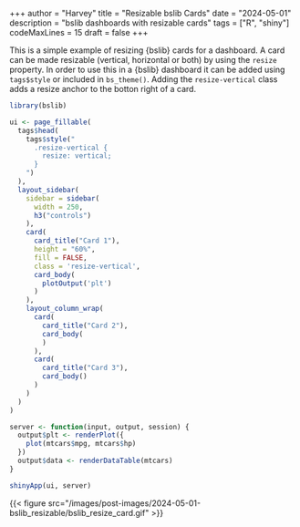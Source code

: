 +++
author = "Harvey"
title = "Resizable bslib Cards"
date = "2024-05-01"
description = "bslib dashboards with resizable cards"
tags = ["R", "shiny"]
codeMaxLines = 15
draft = false
+++

This is a simple example of resizing {bslib} cards for a dashboard.  A card can be made resizable (vertical, horizontal or both) by using the `resize` property.  In order to use this in a {bslib} dashboard it can be added using `tags$style` or included in `bs_theme()`.  Adding the `resize-vertical` class adds a resize anchor to the botton right of a card.

```r
library(bslib)

ui <- page_fillable(
  tags$head(
    tags$style("
      .resize-vertical {
        resize: vertical;
      }
    ")
  ),
  layout_sidebar(
    sidebar = sidebar(
      width = 250,
      h3("controls")
    ),
    card(
      card_title("Card 1"),
      height = "60%",
      fill = FALSE,
      class = 'resize-vertical',
      card_body(
        plotOutput('plt')
      )
    ),
    layout_column_wrap(
      card(
        card_title("Card 2"),
        card_body(
        )
      ),
      card(
        card_title("Card 3"),
        card_body()
      )
    )
  )
)

server <- function(input, output, session) {
  output$plt <- renderPlot({
    plot(mtcars$mpg, mtcars$hp)
  })
  output$data <- renderDataTable(mtcars)
}

shinyApp(ui, server)
```

{{< figure src="/images/post-images/2024-05-01-bslib_resizable/bslib_resize_card.gif" >}}
